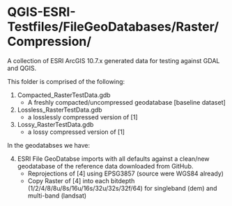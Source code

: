 # QGIS-ESRI-Testfiles/FileGeoDatabases/Raster/Compression/
A collection of ESRI ArcGIS 10.7.x generated data for testing against GDAL and QGIS.

This folder is comprised of the following:
1) Compacted_RasterTestData.gdb   
   * A freshly compacted/uncompressed geodatabase [baseline dataset]
2) Lossless_RasterTestData.gdb
   * a losslessly compressed version of [1]
3) Lossy_RasterTestData.gdb
   * a lossy compressed version of [1]

In the geodatabses we have:

4) ESRI File GeoDatabse imports with all defaults against a clean/new geodatabase of the reference data downloaded from GitHub.
   * Reprojections of [4] using EPSG3857 (source were WGS84 already)
   * Copy Raster of [4] into each bitdepth (1/2/4/8/8u/8s/16u/16s/32u/32s/32f/64) for singleband (dem) and multi-band (landsat)
